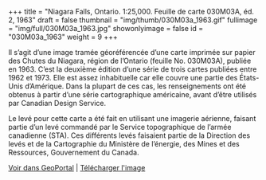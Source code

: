 +++
title = "Niagara Falls, Ontario. 1:25,000. Feuille de carte 030M03A, éd. 2, 1963"
draft = false
thumbnail = "img/thumb/030M03a_1963.gif"
fullimage = "img/full/030M03a_1963.jpg"
showonlyimage = false
id = "030M03a_1963"
weight = 9
+++

Il s’agit d’une image tramée géoréférencée d’une carte imprimée sur papier des Chutes du Niagara, région de l’Ontario (feuille No. 030M03A), publiée en 1963. C’est la deuxième édition d’une série de trois cartes publiées entre 1962 et 1973. Elle est assez inhabituelle car elle couvre une partie des États-Unis d’Amérique. Dans la plupart de ces cas, les renseignements ont été obtenus à partir d’une série cartographique américaine, avant d’être utilisés par Canadian Design Service.

<!--more-->

Le levé pour cette carte a été fait en utilisant une imagerie aérienne, faisant partie d’un levé commandé par le Service topographique de l’armée canadienne (STA). Ces différents levés faisaient partie de la Direction des levés et de la Cartographie du Ministère de l’énergie, des Mines et des Ressources, Gouvernement du Canada.

[Voir dans GeoPortal](http://geo.scholarsportal.info/#r/details/_uri@=HTDP25K030M03a_1963TIFF&_add:true) | [Télécharger l'image](https://ocul.on.ca/topomaps/map-images/HTDP25K030M03a_1963TIFF.jpg)
